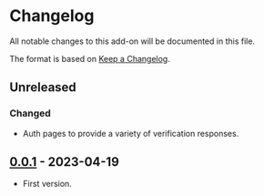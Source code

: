 # Changelog
All notable changes to this add-on will be documented in this file.

The format is based on [Keep a Changelog](https://keepachangelog.com/en/1.0.0/).

## Unreleased

### Changed

- Auth pages to provide a variety of verification responses.

## [0.0.1] - 2023-04-19

- First version.

[0.0.1]: https://github.com/zaproxy/zap-extensions/releases/dev-v0.0.1
